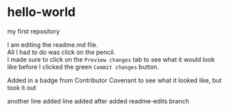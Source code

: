 # hello-world
my first repository

I am editing the readme.md file.  
All I had to do was click on the pencil.  
I made sure to click on the `Preview changes` tab to see what it would look like before I clicked the green `Commit changes` button.

Added in a badge from Contributor Covenant to see what it looked like, but took it out

another line added
line added after added readme-edits branch
